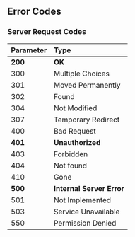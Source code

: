 ## Error Codes

### Server Request Codes
| Parameter | Type     |
| :-------- | :------- |
| <b>200</b>    | <b> OK </b>|
| 300    | Multiple Choices |
| 301    | Moved Permanently |
| 302    | Found |
| 304    | Not Modified |
| 307    | Temporary Redirect |
| 400    | Bad Request |
| <b>401</b>    | <b> Unauthorized <b> |
| 403    | Forbidden |
| 404    | Not found |
| 410    | Gone |
| <b>500<b>    | <b> Internal Server Error <b> |
| 501    | Not Implemented |
| 503    | Service Unavailable |
| 550    | Permission Denied |